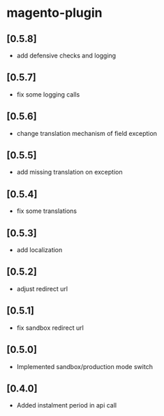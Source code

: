 # magento-plugin

## [0.5.8]
- add defensive checks and logging

## [0.5.7]
- fix some logging calls

## [0.5.6]
- change translation mechanism of field exception

## [0.5.5]
- add missing translation on exception

## [0.5.4]
- fix some translations

## [0.5.3]
- add localization

## [0.5.2]
- adjust redirect url

## [0.5.1]
- fix sandbox redirect url

## [0.5.0]
- Implemented sandbox/production mode switch

## [0.4.0]
- Added instalment period in api call